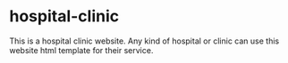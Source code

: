 # hospital-clinic
This is a hospital clinic website. Any kind of hospital or clinic can use this website html template for their service.

